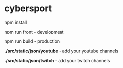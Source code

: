 # cybersport

npm install

npm run front - development

npm run build - production

<b>./src/static/json/youtube</b> - add your youtube channels 

<b>./src/static/json/twitch</b> - add your twitch channels
